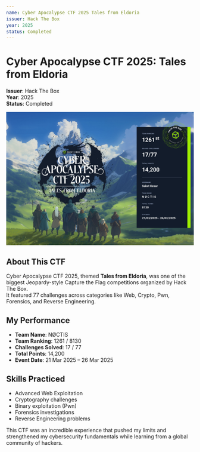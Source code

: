 ```yaml
---
name: Cyber Apocalypse CTF 2025 Tales from Eldoria
issuer: Hack The Box
year: 2025
status: Completed
---
```

# Cyber Apocalypse CTF 2025: Tales from Eldoria  

**Issuer**: Hack The Box  
**Year**: 2025  
**Status**: Completed  

![Cyber Apocalypse CTF 2025 Certificate](images/HTB/cactf2025.jpg "Cyber Apocalypse CTF 2025 Certificate - Hack The Box")  

## About This CTF  
Cyber Apocalypse CTF 2025, themed **Tales from Eldoria**, was one of the biggest Jeopardy-style Capture the Flag competitions organized by Hack The Box.  
It featured 77 challenges across categories like Web, Crypto, Pwn, Forensics, and Reverse Engineering.  

## My Performance  
- **Team Name**: NØCTIS  
- **Team Ranking**: 1261 / 8130  
- **Challenges Solved**: 17 / 77  
- **Total Points**: 14,200  
- **Event Date**: 21 Mar 2025 – 26 Mar 2025  

## Skills Practiced  
- Advanced Web Exploitation  
- Cryptography challenges  
- Binary exploitation (Pwn)  
- Forensics investigations  
- Reverse Engineering problems  

This CTF was an incredible experience that pushed my limits and strengthened my cybersecurity fundamentals while learning from a global community of hackers.
